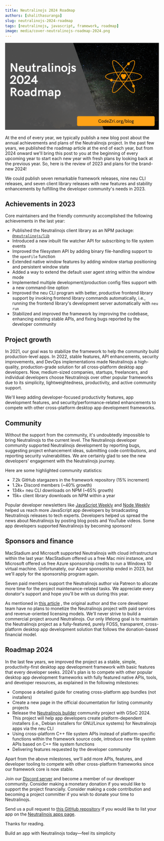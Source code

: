 ```yaml
---
title: Neutralinojs 2024 Roadmap
authors: [shalithasuranga]
slug: neutralinojs-2024-roadmap
tags: [neutralinojs, javascript, framework, roadmap]
image: media/cover-neutralinojs-roadmap-2024.png
---
```


![](media/cover-neutralinojs-roadmap-2024.png)


At the end of every year, we typically publish a new blog post about the annual achievements and plans
of the Neutralinojs project. In the past few years, we published the roadmap article at the end of each
year, but from 2024 onward we'll bring this post to you at the beginning of every upcoming year to start
each new year with fresh plans by looking back at the previous year. So, here is the review of 2023 and plans
for the brand-new 2024!

We could publish seven remarkable framework releases, nine neu CLI releases, and seven client library
releases with new features and stability enhancements by fulfilling the developer community's needs in 2023.

<!--truncate-->

## Achievements in 2023

Core maintainers and the friendly community accomplished the following achievements in the last year:

- Published the Neutralinojs client library as an NPM package:  [`@neutralinojs/lib`](https://www.npmjs.com/package/@neutralinojs/neu)
- Introduced a new inbuilt file watcher API for subscribing to file system events
- Improved the filesystem API by adding binary file-handling support to the `openFile` function
- Extended native window features by adding window startup positioning and persistent window state
- Added a way to extend the default user agent string within the window mode
- Implemented multiple development/production config files support with a new command-line option
- Improved the neu CLI program with better, productive frontend library support by
invoking frontend library commands automatically,
i.e., running the frontend library's development server automatically with `neu run`
- Stabilized and improved the framework by improving the codebase, enhancing existing stable
APIs, and fixing bugs reported by the developer community

## Project growth

In 2021, our goal was to stabilize the framework to help the community build production-level apps.
In 2022, stable features, API enhancements, security improvements, and DevOps implementations made
Neutralinojs a high-quality, production-grade solution for all cross-platform desktop app developers.
Now, medium-sized companies, startups, freelancers, and individual developers choose Neutralinojs
over other popular frameworks due to its simplicity, lightweightedness, productivity, and active community support. 

We'll keep adding developer-focused productivity features, app development features, and
security/performance-related enhancements to compete with other cross-platform desktop app development
frameworks.


## Community

Without the support from the community, it's undoubtedly impossible to bring Neutralinojs to the current level.
The Neutralinojs developer community supported Neutralinojs development by reporting bugs, suggesting
project enhancement ideas, submitting code contributions, and reporting security vulnerabilities.
We are certainly glad to see the new developers' engagement with the Neutralinojs journey.

Here are some highlighted community statistics:

- 7.2k GitHub stargazers in the framework repository (15% increment)
- 1.2k+ Discord members (~40% growth)
- 134k+ neu CLI downloads on NPM (~65% growth)
- 15k+ client library downloads on NPM within a year

Popular developer newsletters like [JavaScript Weekly](https://javascriptweekly.com) and
[Node Weekly](https://nodeweekly.com) helped us
reach more JavaScript app developers by broadcasting Neutralinojs releases to tech experts.
Developers helped us spread the news about Neutralinojs by posting blog posts and YouTube videos.
Some app developers supported Neutralinojs by becoming sponsors!

## Sponsors and finance

MacStadium and Microsoft supported Neutralinojs with cloud infrastructure within the last year:
MacStadium offered us a free Mac mini instance, and Microsoft offered us free Azure sponsorship
credits to run a Windows 10 virtual machine. Unfortunately, our Azure sponsorship ended in 2023,
but we'll apply for the sponsorship program again.

Seven paid members support the Neutralinojs author via Patreon to allocate more time for
the project maintenance-related tasks. We appreciate every donator's support and hope you'll be with us during this year.

As mentioned in [this article](https://neutralino.js.org/docs/contributing/about-neutralinojs#financial-perspective)
, the original author and the core developer team have no plans to monetize
the Neutralinojs project with paid services and revenue-oriented licensing models. We'll never strive to
build a commercial project around Neutralinojs. Our only lifelong goal is to maintain the Neutralinojs
project as a fully-featured, purely FOSS, transparent, cross-platform desktop app development
solution that follows the donation-based financial model.

## Roadmap 2024

In the last few years, we improved the project as a stable, simple, productivity-first
desktop app development framework with basic features that every developer seeks. 2024's plan
is to compete with other popular desktop app development frameworks with fully featured native APIs, tools, and
developer resources, as explained in the following milestones:

- Compose a detailed guide for creating cross-platform app bundles (not installers) 
- Create a new page in the official documentation for listing community projects 
- Release the [Neutralinojs builder](https://github.com/neutralinojs-community/neutralinojs-builder) community
project with GSoC 2024. This project will help app developers create platform-dependent installers (i.e., Debian
installers for GNU/Linux systems) for Neutralinojs apps via the neu CLI
- Using cross-platform C++ file system APIs instead of platform-specific functions within
 the framework source code, introduce new file system APIs based on C++ file system functions
- Delivering features requested by the developer community

Apart from the above milestones, we'll add more APIs, features, and developer tooling to compete with
other cross-platform frameworks since our framework core is now stable.

Join our [Discord server](https://discord.gg/cybpp4guTJ) and become a member of our developer community.
Consider making a monetary donation if you would like to support the project financially.
Consider making a code contribution and becoming a project committer if you wish to donate your
time to Neutralinojs.

Send us a pull request to [this GitHub repository](https://github.com/neutralinojs/neutralinojs.github.io)
if you would like to list your app on the [Neutralinojs apps page](https://neutralino.js.org/apps).

Thanks for reading.

Build an app with Neutralinojs today&mdash;feel its simplicity

